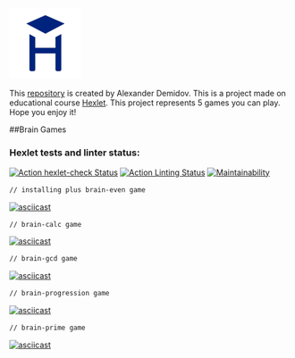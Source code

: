##
![Hexlet Ltd. logo](https://raw.githubusercontent.com/Hexlet/hexletguides.github.io/master/images/hexlet_logo128.png)

This [repository](https://github.com/kaamosdao/frontend-project-lvl1) is created by Alexander Demidov. 
This is a project made on educational course [Hexlet](https://ru.hexlet.io/pages/about?utm_source=github&utm_medium=link&utm_campaign=nodejs-package).
This project represents 5 games you can play. Hope you enjoy it!

##Brain Games
### Hexlet tests and linter status:
[![Action hexlet-check Status](https://github.com/kaamosdao/frontend-project-lvl1/workflows/hexlet-check/badge.svg)](https://github.com/kaamosdao/frontend-project-lvl1/actions)
[![Action Linting Status](https://github.com/kaamosdao/frontend-project-lvl1/workflows/Linting/badge.svg)](https://github.com/kaamosdao/frontend-project-lvl1/actions)
[![Maintainability](https://api.codeclimate.com/v1/badges/a99a88d28ad37a79dbf6/maintainability)](https://codeclimate.com/github/codeclimate/codeclimate/maintainability)



```sh 
// installing plus brain-even game
```
[![asciicast](https://asciinema.org/a/JrvZ0IRGw51An3HMrvqgVBrCv.svg)](https://asciinema.org/a/JrvZ0IRGw51An3HMrvqgVBrCv)
```sh 
// brain-calc game
```
[![asciicast](https://asciinema.org/a/8pmZX6W4aCmqSZpruCFkyU6EI.svg)](https://asciinema.org/a/8pmZX6W4aCmqSZpruCFkyU6EI)
```sh 
// brain-gcd game
```
[![asciicast](https://asciinema.org/a/C11sgfIZBwh3F5aJl54Yf7bal.svg)](https://asciinema.org/a/C11sgfIZBwh3F5aJl54Yf7bal)
```sh 
// brain-progression game
```
[![asciicast](https://asciinema.org/a/lKgmG1uyx3qxSF0rZn2Jlp8em.svg)](https://asciinema.org/a/lKgmG1uyx3qxSF0rZn2Jlp8em)
```sh 
// brain-prime game
```
[![asciicast](https://asciinema.org/a/4RD0W71tLk7oivTSpKfrZD1Yf.svg)](https://asciinema.org/a/4RD0W71tLk7oivTSpKfrZD1Yf)